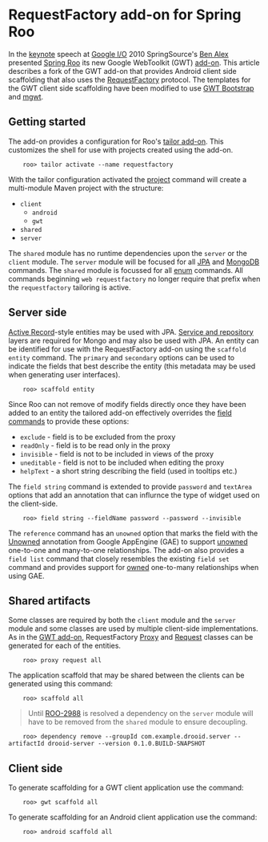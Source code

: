 # RequestFactory add-on for Spring Roo

In the [keynote](http://www.youtube.com/watch?v=a46hJYtsP-8) speech at [Google I/O](http://code.google.com/io) 2010 SpringSource's [Ben Alex](http://www.springone2gx.com/conference/speaker/ben_alex) presented [Spring Roo](http://www.springsource.org/spring-roo) its new Google WebToolkit (GWT) [add-on](http://static.springsource.org/spring-roo/reference/html/base-gwt.html). This article describes a fork of the GWT add-on that provides Android client side scaffolding that also uses the [RequestFactory](https://developers.google.com/web-toolkit/doc/latest/DevGuideRequestFactory) protocol. The templates for the GWT client side scaffolding have been modified to use [GWT Bootstrap](http://gwtbootstrap.github.com/) and [mgwt](http://www.m-gwt.com/).

## Getting started

The add-on provides a configuration for Roo's [tailor add-on](http://static.springsource.org/spring-roo/reference/html/base-tailor.html). This customizes the shell for use with projects created using the add-on.

        roo> tailor activate --name requestfactory

With the tailor configuration activated the [project](http://static.springsource.org/spring-roo/reference/html/beginning.html) command will create a multi-module Maven project with the structure:

+ `client`
    - `android`
    - `gwt`
+ `shared`
+ `server`

The `shared` module has no runtime dependencies upon the `server` or the `client` module. The `server` module will be focused for all [JPA](http://static.springsource.org/spring-roo/reference/html/base-persistence.html) and [MongoDB](http://static.springsource.org/spring-roo/reference/html/base-layers.html) commands. The `shared` module is focussed for all [enum](http://static.springsource.org/spring-roo/reference/html/command-index.html#command-index-enum-constant) commands. All commands beginning `web requestfactory` no longer require that prefix when the `requestfactory` tailoring is active.

## Server side

[Active Record](http://static.springsource.org/spring-roo/reference/html/base-layers.html)-style entities may be used with JPA. [Service and repository](http://blog.springsource.org/2011/09/14/new-application-layering-and-persistence-choices-in-spring-roo/) layers are required for Mongo and may also be used with JPA. An entity can be identified for use with the RequestFactory add-on using the `scaffold entity` command. The `primary` and `secondary` options can be used to indicate the fields that best describe the entity (this metadata may be used when generating user interfaces).

        roo> scaffold entity

Since Roo can not remove of modify fields directly once they have been added to an entity the tailored add-on effectively overrides the [field commands](http://static.springsource.org/spring-roo/reference/html/base-persistence.html#d4e1640) to provide these options:

+ `exclude` - field is to be excluded from the proxy
+ `readOnly` - field is to be read only in the proxy
+ `invisible` - field is not to be included in views of the proxy
+ `uneditable` - field is not to be included when editing the proxy
+ `helpText` - a short string describing the field (used in tooltips etc.)

The `field string` command is extended to provide `password` and `textArea` options that add an annotation that can influrnce the type of widget used on the client-side.

        roo> field string --fieldName password --password --invisible

The `reference` command has an `unowned` option that marks the field with the [Unowned](http://code.google.com/p/datanucleus-appengine/source/browse/trunk/src/com/google/appengine/datanucleus/annotations/Unowned.java) annotation from Google AppEngine (GAE) to support [unowned](https://developers.google.com/appengine/docs/java/datastore/jdo/relationships#Unowned_Relationships) one-to-one and many-to-one relationships. The add-on also provides a `field list` command that closely resembles the existing `field set` command and provides support for [owned](https://developers.google.com/appengine/docs/java/datastore/jdo/relationships#Owned_One_to_Many_Relationships) one-to-many relationships when using GAE.

## Shared artifacts

Some classes are required by both the `client` module and the `server` module and some classes are used by multiple client-side implementations.
As in the [GWT add-on](http://static.springsource.org/spring-roo/reference/html/base-gwt.html), RequestFactory [Proxy](http://google-web-toolkit.googlecode.com/svn/javadoc/2.1/com/google/gwt/requestfactory/shared/EntityProxy.html) and [Request](http://google-web-toolkit.googlecode.com/svn/javadoc/2.1/com/google/gwt/requestfactory/shared/Request.html) classes can be generated for each of the entities.

        roo> proxy request all

The application scaffold that may be shared between the clients can be generated using this command:

        roo> scaffold all

> Until [ROO-2988](https://jira.springsource.org/browse/ROO-2988) is resolved a dependency on the `server` module will have to be removed from the `shared` module to ensure decoupling.

        roo> dependency remove --groupId com.example.drooid.server --artifactId drooid-server --version 0.1.0.BUILD-SNAPSHOT

## Client side

To generate scaffolding for a GWT client application use the command:

        roo> gwt scaffold all

To generate scaffolding for an Android client application use the command:

        roo> android scaffold all